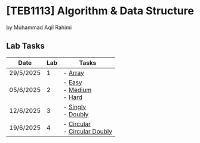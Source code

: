 # **[TEB1113]** Algorithm & Data Structure
by Muhammad Aqil Rahimi

## Lab Tasks

| Date      | Lab | Tasks                                                                                                       |
| --------- | --- | -------------------------------------------------------------------------------------                       |
| 29/5/2025 | 1   | - [Array](./L1/22011363_muhdaqilrahimi_L1.cpp)                                            |
| 05/6/2025 | 2   | - [Easy](./L2/easy_L2.cpp) <br> - [Medium](./L2/medium_L2.cpp) <br> - [Hard](./L2/Hard.cpp)  |
| 12/6/2025 | 3   | - [Singly](./L3/Singly.cpp) <br> - [Doubly](./L3/Doubly.cpp)                                                |
| 19/6/2025 | 4   | - [Circular](./L3/Singly.cpp) <br> - [Circular Doubly](./L3/Doubly.cpp)                                     |
